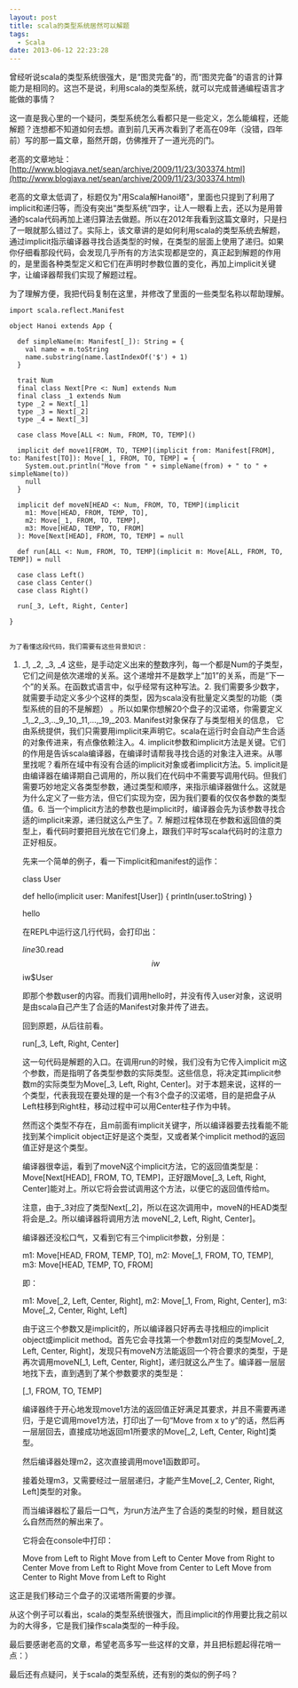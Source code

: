 ```yaml
---
layout: post
title: scala的类型系统居然可以解题
tags:
  - Scala
date: 2013-06-12 22:23:28
---
```


曾经听说scala的类型系统很强大，是“图灵完备”的，而“图灵完备”的语言的计算能力是相同的。这岂不是说，利用scala的类型系统，就可以完成普通编程语言才能做的事情？

这一直是我心里的一个疑问，类型系统怎么看都只是一些定义，怎么能编程，还能解题？连想都不知道如何去想。直到前几天再次看到了老高在09年（没错，四年前）写的那一篇文章，豁然开朗，仿佛推开了一道光亮的门。

老高的文章地址：[http://www.blogjava.net/sean/archive/2009/11/23/303374.html](http://www.blogjava.net/sean/archive/2009/11/23/303374.html)

老高的文章太低调了，标题仅为"用Scala解Hanoi塔"，里面也只提到了利用了implicit和递归等，而没有突出“类型系统”四字，让人一眼看上去，还以为是用普通的scala代码再加上递归算法去做题。所以在2012年我看到这篇文章时，只是扫了一眼就那么错过了。实际上，该文章讲的是如何利用scala的类型系统去解题，通过implicit指示编译器寻找合适类型的时候，在类型的层面上使用了递归。如果你仔细看那段代码，会发现几乎所有的方法实现都是空的，真正起到解题的作用的，是里面各种类型定义和它们在声明时参数位置的变化，再加上implicit关键字，让编译器帮我们实现了解题过程。

为了理解方便，我把代码复制在这里，并修改了里面的一些类型名称以帮助理解。

    import scala.reflect.Manifest

    object Hanoi extends App {

      def simpleName(m: Manifest[_]): String = {
        val name = m.toString
        name.substring(name.lastIndexOf('$') + 1)
      }

      trait Num
      final class Next[Pre <: Num] extends Num
      final class _1 extends Num
      type _2 = Next[_1]
      type _3 = Next[_2]
      type _4 = Next[_3]

      case class Move[ALL <: Num, FROM, TO, TEMP]()

      implicit def move1[FROM, TO, TEMP](implicit from: Manifest[FROM], to: Manifest[TO]): Move[_1, FROM, TO, TEMP] = {
        System.out.println("Move from " + simpleName(from) + " to " + simpleName(to))
        null
      }

      implicit def moveN[HEAD <: Num, FROM, TO, TEMP](implicit
        m1: Move[HEAD, FROM, TEMP, TO],
        m2: Move[_1, FROM, TO, TEMP],
        m3: Move[HEAD, TEMP, TO, FROM]
      ): Move[Next[HEAD], FROM, TO, TEMP] = null

      def run[ALL <: Num, FROM, TO, TEMP](implicit m: Move[ALL, FROM, TO, TEMP]) = null

      case class Left()
      case class Center()
      case class Right()

      run[_3, Left, Right, Center]

    }
    

    为了看懂这段代码，我们需要有这些背景知识：

1.  _1, _2, _3, _4 这些，是手动定义出来的整数序列，每一个都是Num的子类型，它们之间是依次递增的关系。这个递增并不是数学上“加1”的关系，而是“下一个”的关系。在函数式语言中，似乎经常有这种写法。2.  我们需要多少数字，就需要手动定义多少个这样的类型，因为scala没有批量定义类型的功能（类型系统的目的不是解题） 。所以如果你想解20个盘子的汉诺塔，你需要定义_1,_2,_3,.._9,_10,_11,...,_19,_203.  Manifest对象保存了与类型相关的信息， 它由系统提供，我们只需要用implicit来声明它。scala在运行时会自动产生合适的对象传进来，有点像依赖注入。4.  implicit参数和implicit方法是关键。它们的作用是告诉scala编译器，在编译时请帮我寻找合适的对象注入进来。从哪里找呢？看所在域中有没有合适的implicit对象或者implicit方法。5.  implicit是由编译器在编译期自己调用的，所以我们在代码中不需要写调用代码。但我们需要巧妙地定义各类型参数，通过类型和顺序，来指示编译器做什么。这就是为什么定义了一些方法，但它们实现为空，因为我们要看的仅仅各参数的类型值。6.  当一个implicit方法的参数也是implicit时，编译器会先为该参数寻找合适的implicit来源，递归就这么产生了。7.  解题过程体现在参数和返回值的类型上，看代码时要把目光放在它们身上，跟我们平时写scala代码时的注意力正好相反。

    先来一个简单的例子，看一下implicit和manifest的运作：

    class User

    def hello(implicit user: Manifest[User]) {
        println(user.toString)
    }

    hello

    在REPL中运行这几行代码，会打印出：

    $line30.$read$$iw$$iw$User

    即那个参数user的内容。而我们调用hello时，并没有传入user对象，这说明是由scala自己产生了合适的Manifest对象并传了进去。

    回到原题，从后往前看。

    run[_3, Left, Right, Center]

    这一句代码是解题的入口。在调用run的时候，我们没有为它传入implicit m这个参数，而是指明了各类型参数的实际类型。这些信息，将决定其implicit参数m的实际类型为Move[_3, Left, Right, Center]。对于本题来说，这样的一个类型，代表我现在要处理的是一个有3个盘子的汉诺塔，目的是把盘子从Left柱移到Right柱，移动过程中可以用Center柱子作为中转。

    然而这个类型不存在，且m前面有implicit关键字，所以编译器要去找看能不能找到某个implicit object正好是这个类型，又或者某个implicit method的返回值正好是这个类型。

    编译器很幸运，看到了moveN这个implicit方法，它的返回值类型是：Move[Next[HEAD], FROM, TO, TEMP]，正好跟Move[_3, Left, Right, Center]能对上。所以它将会尝试调用这个方法，以便它的返回值传给m。

    注意，由于_3对应了类型Next[_2]，所以在这次调用中，moveN的HEAD类型将会是_2。所以编译器将调用方法 moveN[_2, Left, Right, Center]。

    编译器还没松口气，又看到它有三个implicit参数，分别是：

    m1: Move[HEAD, FROM, TEMP, TO],
    m2: Move[_1, FROM, TO, TEMP],
    m3: Move[HEAD, TEMP, TO, FROM]

    即：

    m1: Move[_2, Left, Center, Right],
    m2: Move[_1, From, Right, Center],
    m3: Move[_2, Center, Right, Left]

    由于这三个参数又是implicit的，所以编译器只好再去寻找相应的implicit object或implicit method。首先它会寻找第一个参数m1对应的类型Move[_2, Left, Center, Right]，发现只有moveN方法能返回一个符合要求的类型，于是再次调用moveN[_1, Left, Center, Right]，递归就这么产生了。编译器一层层地找下去，直到遇到了某个参数要求的类型是：

    [_1, FROM, TO, TEMP]

    编译器终于开心地发现move1方法的返回值正好满足其要求，并且不需要再递归，于是它调用move1方法，打印出了一句“Move from x to y“的话，然后再一层层回去，直接成功地返回m1所要求的Move[_2, Left, Center, Right]类型。

    然后编译器处理m2，这次直接调用move1函数即可。

    接着处理m3，又需要经过一层层递归，才能产生Move[_2, Center, Right, Left]类型的对象。

    而当编译器松了最后一口气，为run方法产生了合适的类型的时候，题目就这么自然而然的解出来了。

    它将会在console中打印：

    Move from Left to Right
    Move from Left to Center
    Move from Right to Center
    Move from Left to Right
    Move from Center to Left
    Move from Center to Right
    Move from Left to Right

这正是我们移动三个盘子的汉诺塔所需要的步骤。

从这个例子可以看出，scala的类型系统很强大，而且implicit的作用要比我之前以为的大得多，它是我们操作scala类型的一种手段。

最后要感谢老高的文章，希望老高多写一些这样的文章，并且把标题起得花哨一点：）

最后还有点疑问，关于scala的类型系统，还有别的类似的例子吗？
